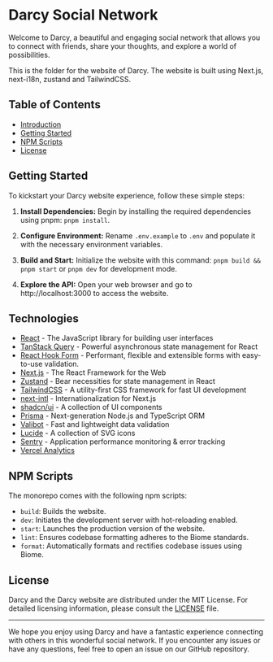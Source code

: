 # Darcy Social Network

Welcome to Darcy, a beautiful and engaging social network that allows you to connect with friends, share your thoughts, and explore a world of possibilities.

This is the folder for the website of Darcy. The website is built using Next.js, next-i18n, zustand and TailwindCSS.

## Table of Contents

- [Introduction](#darcy-social-network)
- [Getting Started](#getting-started)
- [NPM Scripts](#npm-scripts)
- [License](#license)

## Getting Started

To kickstart your Darcy website experience, follow these simple steps:

1. **Install Dependencies:** Begin by installing the required dependencies using pnpm: `pnpm install`.

2. **Configure Environment:** Rename `.env.example` to `.env` and populate it with the necessary environment variables.

3. **Build and Start:** Initialize the website with this command: `pnpm build && pnpm start` or `pnpm dev` for development mode.

4. **Explore the API:** Open your web browser and go to http://localhost:3000 to access the website.

## Technologies

- [React](https://react.dev/) - The JavaScript library for building user interfaces
- [TanStack Query](https://tanstack.com/query/v3/) - Powerful asynchronous state management for React
- [React Hook Form](https://react-hook-form.com/) - Performant, flexible and extensible forms with easy-to-use validation.
- [Next.js](https://nextjs.org/) - The React Framework for the Web
- [Zustand](https://github.com/pmndrs/zustand) - Bear necessities for state management in React
- [TailwindCSS](https://tailwindcss.com/) - A utility-first CSS framework for fast UI development
- [next-intl](https://next-intl-docs.vercel.app/) - Internationalization for Next.js
- [shadcn/ui](https://ui.shadcn.com/) - A collection of UI components
- [Prisma](https://www.prisma.io/) - Next-generation Node.js and TypeScript ORM
- [Valibot](https://valibot.dev/) - Fast and lightweight data validation
- [Lucide](https://lucide.dev/) - A collection of SVG icons
- [Sentry](https://sentry.io/) - Application performance monitoring & error tracking
- [Vercel Analytics](https://vercel.com/analytics)

## NPM Scripts

The monorepo comes with the following npm scripts:

- `build`: Builds the website.
- `dev`: Initiates the development server with hot-reloading enabled.
- `start`: Launches the production version of the website.
- `lint`: Ensures codebase formatting adheres to the Biome standards.
- `format`: Automatically formats and rectifies codebase issues using Biome.

## License

Darcy and the Darcy website are distributed under the MIT License. For detailed licensing information, please consult the [LICENSE](LICENSE) file.

---

We hope you enjoy using Darcy and have a fantastic experience connecting with others in this wonderful social network. If you encounter any issues or have any questions, feel free to open an issue on our GitHub repository.
